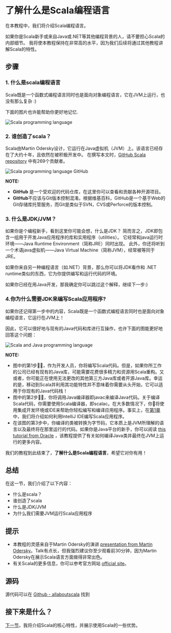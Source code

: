 # 了解什么是Scala编程语言

在本教程中，我们将介绍Scala编程语言。

如果你是Scala新手或来自Java或.NET等其他编程背景的人，请不要担心Scala的内部细节。 我将使本教程保持在非常高的水平，因为我们后续将通过其他教程讲解Scala的特性。

 
## 步骤

### 1. 什么是scala编程语言

Scala既是一个函数式编程语言同时也是面向对象编程语言，它在JVM上运行，也没有那么复杂 :)

下面的图片也许能帮助你更好地记忆.

![Scala programming language](http://allaboutscala.com/wp-content/uploads/2016/05/what_is_scala_1_1024-1024x354.png)

### 2. 谁创造了scala？

Scala由Martin Odersky设计，它运行在Java虚拟机（JVM）上。该语言已经存在了大约十年，且依然在被积极开发中。 在撰写本文时，[GitHub Scala repository](https://github.com/scala/scala) 中有269个贡献者。

![Scala programming language GitHub](http://allaboutscala.com/wp-content/uploads/2016/05/what_is_scala_2-1024x416.png)

**NOTE:**

- **GitHub** 是一个受欢迎的代码仓库，在这里你可以查看和贡献各种开源项目。
- **GitHub**不应该与Git版本控制混淆。根据维基百科，GitHub是一个基于Web的Git存储库托管服务，而Git是类似于SVN，CVS或Perforce的版本控制。

### 3. 什么是JDK/JVM？

如果你是个编程新手，看到这里你可能会想，什么是JDK？ 简而言之，JDK即包含一组用于开发Java应用程序的库和实用程序（utilities）。 它经常和java运行时环境——Java Runtime Environment（简称JRE）同时出现。 此外，你还将听到一个术语java虚拟机——Java Virtual Machine（简称JVM），经常被等同于JRE。

如果你来自另一种编程语言（如.NET）背景，那么你可以将JDK看作和 .NET runtime类似的东西，它为你提供编写和运行代码的环境。

如果你已经在用Java开发，那我确定你可以跳过这个解释，继续下一步:)

### 4.你为什么需要JDK来编写Scala应用程序?

如果你还记得第一步中的内容，Scala既是一个函数式编程语言同时也是面向对象编程语言，它运行在JVM上！

因此，它可以很好地与现有的Java代码和库进行互操作，也许下面的图能更好地回答这个问题：

![Scala and Java programming language](http://allaboutscala.com/wp-content/uploads/2016/05/jvm_and_scala-1024x971.png)

**NOTE:**

- 图中的第1步，作为开发人员，你将编写Scala代码。但是，如果你所工作的公司已经有现有的Java库，可能需要花费很多精力和资源用Scala重构。又或者，你可能正在使用无法更改的其他第三方Java库或者开源Java库。幸运的是，移动到Scala并利用其功能特性并不意味着你需要从头开始，它可以适用于你现有的Java代码栈！
- 图中的第2步，你将调用Java编译器即javac来编译Java代码。关于编译Scala代码，你需要使用Scala编译器，即scalac。在大多数情况下，你将使用集成开发环境或IDE来帮助你轻松编写和编译应用程序。事实上，在[第1章](tutorial/1_1.md)中，我们将介绍如何利用IntelliJ IDE编写Scala应用程序。
- 在该图的第3步中，你编译的类被转换为字节码，它本质上是JVM所理解的语言以及最终将在那里运行的代码。如果你是Java平台的新手，你可以阅读 [this tutorial from Oracle](https://docs.oracle.com/javase/tutorial/getStarted/intro/definition.html) ，该教程提供了有关如何编译Java类并最终在JVM上运行的更多内容。

我们的教程到此结束了，**了解什么是Scala编程语言**，希望它对你有用！
	
## 总结

在这一节，我们介绍了以下内容：

- 什么是scala？
- 谁创造了scala
- 什么是JDK/JVM
- 为什么我们需要JVM运行Scala应用程序

## 提示

- 本教程的灵感来自于Martin Odersky的演讲 [presentation from Martin Odersky](https://www.youtube.com/watch?v=ecekSCX3B4Q)。Talk有点长，但我强烈建议你至少观看前30分钟，因为Martin Odersky在展示Scala语言方面做得非常出色。
- 有关Scala的更多信息，你可以参考官方网站 [official site](http://www.scala-lang.org/)。

## 源码

源代码可以在 [Github - allaboutscala](https://github.com/nadimbahadoor/allaboutscala) 找到


## 接下来是什么？

[下一节](tutorial/0_3.md)，我将介绍Scala的核心特性，并展示使用Scala的一些优势。
